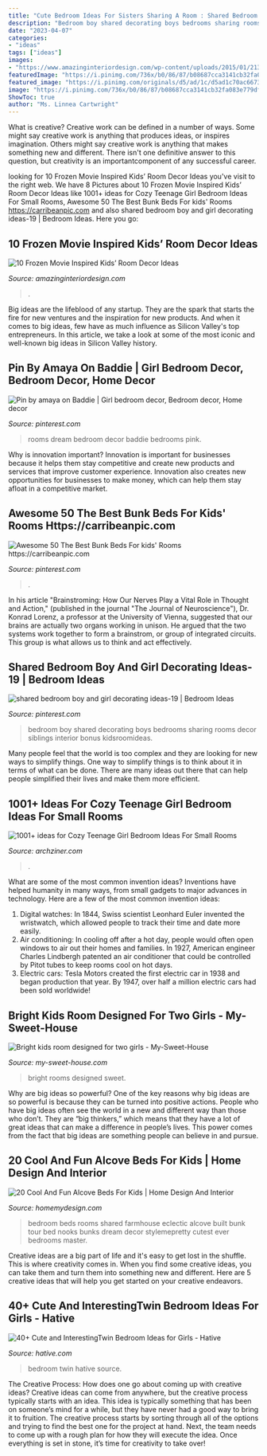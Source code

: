 ```yaml
---
title: "Cute Bedroom Ideas For Sisters Sharing A Room : Shared Bedroom Boy And Girl Decorating Ideas-19"
description: "Bedroom boy shared decorating boys bedrooms sharing rooms decor siblings interior bonus kidsroomideas"
date: "2023-04-07"
categories:
- "ideas"
tags: ["ideas"]
images:
- "https://www.amazinginteriordesign.com/wp-content/uploads/2015/01/213.jpg"
featuredImage: "https://i.pinimg.com/736x/b0/86/87/b08687cca3141cb32fa083e779df2942.jpg"
featured_image: "https://i.pinimg.com/originals/d5/ad/1c/d5ad1c70ac66730a59fb985cc22dbe0a.png"
image: "https://i.pinimg.com/736x/b0/86/87/b08687cca3141cb32fa083e779df2942.jpg"
ShowToc: true
author: "Ms. Linnea Cartwright"
---
```



What is creative?
Creative work can be defined in a number of ways. Some might say creative work is anything that produces ideas, or inspires imagination. Others might say creative work is anything that makes something new and different. There isn't one definitive answer to this question, but creativity is an importantcomponent of any successful career.

	

		
looking for 10 Frozen Movie Inspired Kids’ Room Decor Ideas you've visit to the right web. We have 8 Pictures about 10 Frozen Movie Inspired Kids’ Room Decor Ideas like 1001+ ideas for Cozy Teenage Girl Bedroom Ideas For Small Rooms, Awesome 50 The Best Bunk Beds For kids&#039; Rooms https://carribeanpic.com and also shared bedroom boy and girl decorating ideas-19 | Bedroom Ideas. Here you go:
		
    
## 10 Frozen Movie Inspired Kids’ Room Decor Ideas

<img loading=lazy src="https://www.amazinginteriordesign.com/wp-content/uploads/2015/01/213.jpg" onerror="this.onerror=null;this.src='https://tse4.mm.bing.net/th?id=OIP.0VVGsGAmNEpSwJJAFGUECAHaLC&amp;pid=15.1';" alt="10 Frozen Movie Inspired Kids’ Room Decor Ideas">

_Source: amazinginteriordesign.com_

>. 

	

Big ideas are the lifeblood of any startup. They are the spark that starts the fire for new ventures and the inspiration for new products. And when it comes to big ideas, few have as much influence as Silicon Valley's top entrepreneurs. In this article, we take a look at some of the most iconic and well-known big ideas in Silicon Valley history.

    
## Pin By Amaya On Baddie | Girl Bedroom Decor, Bedroom Decor, Home Decor

<img loading=lazy src="https://i.pinimg.com/originals/d5/ad/1c/d5ad1c70ac66730a59fb985cc22dbe0a.png" onerror="this.onerror=null;this.src='https://tse1.mm.bing.net/th?id=OIP.y8MmPpcRkuhuy484Nuj8PQHaNL&amp;pid=15.1';" alt="Pin by amaya on Baddie | Girl bedroom decor, Bedroom decor, Home decor">

_Source: pinterest.com_

>rooms dream bedroom decor baddie bedrooms pink. 

	

Why is innovation important?
Innovation is important for businesses because it helps them stay competitive and create new products and services that improve customer experience. Innovation also creates new opportunities for businesses to make money, which can help them stay afloat in a competitive market.

    
## Awesome 50 The Best Bunk Beds For Kids&#039; Rooms Https://carribeanpic.com

<img loading=lazy src="https://i.pinimg.com/736x/b0/86/87/b08687cca3141cb32fa083e779df2942.jpg" onerror="this.onerror=null;this.src='https://tse4.mm.bing.net/th?id=OIP.r4-YBCu2apkHgbLfFHXvQAHaLH&amp;pid=15.1';" alt="Awesome 50 The Best Bunk Beds For kids&#039; Rooms https://carribeanpic.com">

_Source: pinterest.com_

>. 

	

In his article "Brainstroming: How Our Nerves Play a Vital Role in Thought and Action," (published in the journal "The Journal of Neuroscience"), Dr. Konrad Lorenz, a professor at the University of Vienna, suggested that our brains are actually two organs working in unison. He argued that the two systems work together to form a brainstrom, or group of integrated circuits. This group is what allows us to think and act effectively.

    
## Shared Bedroom Boy And Girl Decorating Ideas-19 | Bedroom Ideas

<img loading=lazy src="https://s-media-cache-ak0.pinimg.com/736x/21/02/81/2102815cf45653dcab23d2d580f91450--shares-bedroom-boy-and-girl-shared-kids-bedroom-boy-and-girl.jpg" onerror="this.onerror=null;this.src='https://tse3.mm.bing.net/th?id=OIP.VChtKZ3bRCjLN8hPwC39TgHaFj&amp;pid=15.1';" alt="shared bedroom boy and girl decorating ideas-19 | Bedroom Ideas">

_Source: pinterest.com_

>bedroom boy shared decorating boys bedrooms sharing rooms decor siblings interior bonus kidsroomideas. 

	

Many people feel that the world is too complex and they are looking for new ways to simplify things. One way to simplify things is to think about it in terms of what can be done. There are many ideas out there that can help people simplified their lives and make them more efficient.

    
## 1001+ Ideas For Cozy Teenage Girl Bedroom Ideas For Small Rooms

<img loading=lazy src="https://archziner.com/wp-content/uploads/2020/09/niche-with-bed-behind-bookshelf-teenage-girl-bedroom-ideas-white-walls-with-framed-art-gray-couch-wooden-floor.jpg" onerror="this.onerror=null;this.src='https://tse4.mm.bing.net/th?id=OIP.07bNgP6uaAOOr_D4umyHDwHaJ4&amp;pid=15.1';" alt="1001+ ideas for Cozy Teenage Girl Bedroom Ideas For Small Rooms">

_Source: archziner.com_

>. 

	

What are some of the most common invention ideas?
Inventions have helped humanity in many ways, from small gadgets to major advances in technology. Here are a few of the most common invention ideas:
1. Digital watches: In 1844, Swiss scientist Leonhard Euler invented the wristwatch, which allowed people to track their time and date more easily.
2. Air conditioning: In cooling off after a hot day, people would often open windows to air out their homes and families. In 1927, American engineer Charles Lindbergh patented an air conditioner that could be controlled by Pitot tubes to keep rooms cool on hot days.
3. Electric cars: Tesla Motors created the first electric car in 1938 and began production that year. By 1947, over half a million electric cars had been sold worldwide!

    
## Bright Kids Room Designed For Two Girls - My-Sweet-House

<img loading=lazy src="https://my-sweet-house.com/wp-content/uploads/2014/10/Bright-kids-room-for-2-girls-1.jpg" onerror="this.onerror=null;this.src='https://tse2.mm.bing.net/th?id=OIP.PlhCCbeKCDuTwO8vo3EzYQHaFC&amp;pid=15.1';" alt="Bright kids room designed for two girls - My-Sweet-House">

_Source: my-sweet-house.com_

>bright rooms designed sweet. 

	

Why are big ideas so powerful?
One of the key reasons why big ideas are so powerful is because they can be turned into positive actions. People who have big ideas often see the world in a new and different way than those who don’t. They are “big thinkers,” which means that they have a lot of great ideas that can make a difference in people’s lives. This power comes from the fact that big ideas are something people can believe in and pursue.

    
## 20 Cool And Fun Alcove Beds For Kids | Home Design And Interior

<img loading=lazy src="http://homemydesign.com/wp-content/uploads/2016/03/eclectic-girls-alcove-beds.jpg" onerror="this.onerror=null;this.src='https://tse1.mm.bing.net/th?id=OIP.GO0NzmbqhHsWBy9JfqRzbQHaLH&amp;pid=15.1';" alt="20 Cool And Fun Alcove Beds For Kids | Home Design And Interior">

_Source: homemydesign.com_

>bedroom beds rooms shared farmhouse eclectic alcove built bunk tour bed nooks bunks dream decor stylemepretty cutest ever bedrooms master. 

	

Creative ideas are a big part of life and it's easy to get lost in the shuffle. This is where creativity comes in. When you find some creative ideas, you can take them and turn them into something new and different. Here are 5 creative ideas that will help you get started on your creative endeavors.

    
## 40+ Cute And InterestingTwin Bedroom Ideas For Girls - Hative

<img loading=lazy src="https://hative.com/wp-content/uploads/2015/06/twin-bedroom-ideas-for-girls/8-twin-bedroom-ideas-for-girls.jpg" onerror="this.onerror=null;this.src='https://tse4.mm.bing.net/th?id=OIP.GEmgCvRTcaORp_7D8ydw2wHaGI&amp;pid=15.1';" alt="40+ Cute and InterestingTwin Bedroom Ideas for Girls - Hative">

_Source: hative.com_

>bedroom twin hative source. 

	

The Creative Process: How does one go about coming up with creative ideas?
Creative ideas can come from anywhere, but the creative process typically starts with an idea. This idea is typically something that has been on someone’s mind for a while, but they have never had a good way to bring it to fruition. The creative process starts by sorting through all of the options and trying to find the best one for the project at hand. Next, the team needs to come up with a rough plan for how they will execute the idea. Once everything is set in stone, it’s time for creativity to take over!

